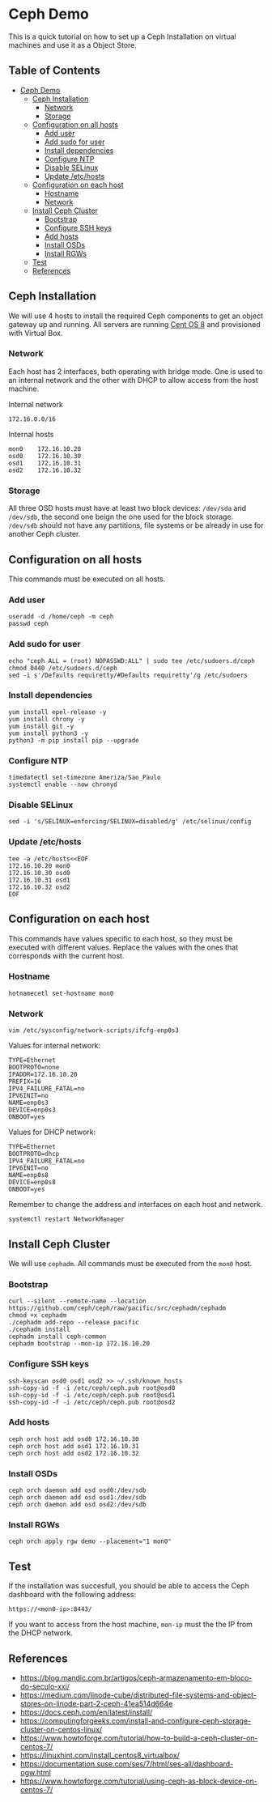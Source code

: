 # Ceph Demo

This is a quick tutorial on how to set up a Ceph Installation on virtual machines and use it as a Object Store.

## Table of Contents
- [Ceph Demo](#ceph-demo)
  * [Ceph Installation](#ceph-installation)
    + [Network](#network)
    + [Storage](#storage)
  * [Configuration on all hosts](#configuration-on-all-hosts)
    + [Add user](#add-user)
    + [Add sudo for user](#add-sudo-for-user)
    + [Install dependencies](#install-dependencies)
    + [Configure NTP](#configure-ntp)
    + [Disable SELinux](#disable-selinux)
    + [Update /etc/hosts](#update--etc-hosts)
  * [Configuration on each host](#configuration-on-each-host)
    + [Hostname](#hostname)
    + [Network](#network-1)
  * [Install Ceph Cluster](#install-ceph-cluster)
    + [Bootstrap](#bootstrap)
    + [Configure SSH keys](#configure-ssh-keys)
    + [Add hosts](#add-hosts)
    + [Install OSDs](#install-osds)
    + [Install RGWs](#install-rgws)
  * [Test](#test)
  * [References](#references)

## Ceph Installation

We will use 4 hosts to install the required Ceph components to get an object gateway up and running. All servers are running [Cent OS 8](http://centos.ufes.br/8.4.2105/isos/x86_64/CentOS-8.4.2105-x86_64-dvd1.iso) and provisioned with Virtual Box.

### Network

Each host has 2 interfaces, both operating with bridge mode. One is used to an internal network and the other with DHCP to allow access from the host machine.

Internal network  
```
172.16.0.0/16
```

Internal hosts
```
mon0	172.16.10.20  
osd0	172.16.10.30  
osd1 	172.16.10.31  
osd2	172.16.10.32 
```

### Storage

All three OSD hosts must have at least two block devices: ```/dev/sda``` and ```/dev/sdb```, the second one beign the one used for the block storage. ```/dev/sdb``` should not have any partitions, file systems or be already in use for another Ceph cluster.

## Configuration on all hosts

This commands must be executed on all hosts.

### Add user
```
useradd -d /home/ceph -m ceph
passwd ceph
```

### Add sudo for user
```
echo "ceph ALL = (root) NOPASSWD:ALL" | sudo tee /etc/sudoers.d/ceph
chmod 0440 /etc/sudoers.d/ceph
sed -i s'/Defaults requiretty/#Defaults requiretty'/g /etc/sudoers
```

### Install dependencies
```
yum install epel-release -y
yum install chrony -y
yum install git -y
yum install python3 -y
python3 -m pip install pip --upgrade
```

### Configure NTP
```
timedatectl set-timezone Ameriza/Sao_Paulo
systemctl enable --now chronyd
```

### Disable SELinux
```
sed -i 's/SELINUX=enforcing/SELINUX=disabled/g' /etc/selinux/config
```

### Update /etc/hosts
```
tee -a /etc/hosts<<EOF
172.16.10.20 mon0
172.16.10.30 osd0
172.16.10.31 osd1
172.16.10.32 osd2
EOF
```

## Configuration on each host

This commands have values specific to each host, so they must be executed with different values. Replace the values with the ones that corresponds with the current host.

### Hostname
```
hotnamecetl set-hostname mon0
```

### Network

```
vim /etc/sysconfig/network-scripts/ifcfg-enp0s3
```

Values for internal network:
```
TYPE=Ethernet
BOOTPROTO=none
IPADDR=172.16.10.20
PREFIX=16
IPV4_FAILURE_FATAL=no
IPV6INIT=no
NAME=enp0s3
DEVICE=enp0s3
ONBOOT=yes
```

Values for DHCP network:
```
TYPE=Ethernet
BOOTPROTO=dhcp
IPV4_FAILURE_FATAL=no
IPV6INIT=no
NAME=enp0s8
DEVICE=enp0s8
ONBOOT=yes
```

Remember to change the address and interfaces on each host and network.

```
systemctl restart NetworkManager
```

## Install Ceph Cluster

We will use ```cephadm```. All commands must be executed from the ```mon0``` host.

### Bootstrap
```
curl --silent --remote-name --location https://github.com/ceph/ceph/raw/pacific/src/cephadm/cephadm
chmod +x cephadm
./cephadm add-repo --release pacific
./cephadm install
cephadm install ceph-common
cephadm bootstrap --mon-ip 172.16.10.20
```

### Configure SSH keys
```
ssh-keyscan osd0 osd1 osd2 >> ~/.ssh/known_hosts
ssh-copy-id -f -i /etc/ceph/ceph.pub root@osd0
ssh-copy-id -f -i /etc/ceph/ceph.pub root@osd1
ssh-copy-id -f -i /etc/ceph/ceph.pub root@osd2
```

### Add hosts
```
ceph orch host add osd0 172.16.10.30
ceph orch host add osd1 172.16.10.31
ceph orch host add osd2 172.16.10.32
```

### Install OSDs
```
ceph orch daemon add osd osd0:/dev/sdb
ceph orch daemon add osd osd1:/dev/sdb
ceph orch daemon add osd osd2:/dev/sdb
```

### Install RGWs
```
ceph orch apply rgw demo --placement="1 mon0"
```

## Test

If the installation was succesfull, you should be able to access the Ceph dashboard with the following address:
```
https://<mon0-ip>:8443/
```

If you want to access from the host machine, ```mon-ip``` must the the IP from the DHCP network.

## References
- https://blog.mandic.com.br/artigos/ceph-armazenamento-em-bloco-do-seculo-xxi/
- https://medium.com/linode-cube/distributed-file-systems-and-object-stores-on-linode-part-2-ceph-41ea514d664e
- https://docs.ceph.com/en/latest/install/
- https://computingforgeeks.com/install-and-configure-ceph-storage-cluster-on-centos-linux/
- https://www.howtoforge.com/tutorial/how-to-build-a-ceph-cluster-on-centos-7/
- https://linuxhint.com/install_centos8_virtualbox/
- https://documentation.suse.com/ses/7/html/ses-all/dashboard-ogw.html
- https://www.howtoforge.com/tutorial/using-ceph-as-block-device-on-centos-7/
